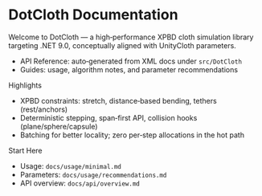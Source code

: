 # DotCloth Documentation

Welcome to DotCloth — a high‑performance XPBD cloth simulation library targeting .NET 9.0, conceptually aligned with UnityCloth parameters.

- API Reference: auto‑generated from XML docs under `src/DotCloth`
- Guides: usage, algorithm notes, and parameter recommendations

Highlights
- XPBD constraints: stretch, distance‑based bending, tethers (rest/anchors)
- Deterministic stepping, span‑first API, collision hooks (plane/sphere/capsule)
- Batching for better locality; zero per‑step allocations in the hot path

Start Here
- Usage: `docs/usage/minimal.md`
- Parameters: `docs/usage/recommendations.md`
- API overview: `docs/api/overview.md`

